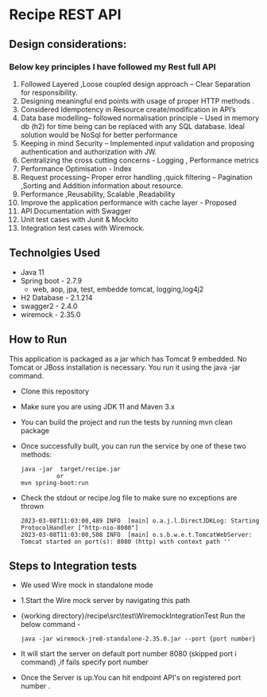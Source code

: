 # Recipe REST API

## Design considerations:

### Below key principles I have followed my Rest full API

1.	Followed Layered ,Loose coupled design approach  –  Clear Separation for responsibility.
2.	Designing meaningful end points with usage of proper HTTP methods .
3.	Considered Idempotency in Resource create/modification in  API’s
4.	Data base modelling– followed normalisation principle – Used in memory db (h2)
      for time being can be replaced with any SQL database. Ideal solution would be NoSql for
      better performance
5.	 Keeping in mind Security – Implemented input validation and proposing authentication and authorization with JW.
6.	Centralizing the cross cutting concerns - Logging , Performance metrics
7.	Performance Optimisation - Index
8.	Request processing– Proper error handling ,quick filtering – Pagination ,Sorting and Addition information about resource.
9.	Performance ,Reusability, Scalable ,Readability
10.	Improve the application performance with cache layer - Proposed
11.	API Documentation with Swagger
12.	Unit test cases with Junit & Mockito
13.	Integration test cases with Wiremock.


## Technolgies Used

* Java 11
* Spring boot - 2.7.9
  * web, aop, jpa, test, embedde tomcat, logging,log4j2
* H2 Database - 2.1.214
* swagger2 - 2.4.0
* wiremock - 2.35.0

## How to Run

This application is packaged as a jar which has Tomcat 9 embedded. No Tomcat or JBoss installation is necessary. You run it using the java -jar command.

* Clone this repository
* Make sure you are using JDK 11 and Maven 3.x
* You can build the project and run the tests by running mvn clean package
* Once successfully built, you can run the service by one of these two methods:

      java -jar  target/recipe.jar
                or
      mvn spring-boot:run
* Check the stdout or recipe.log file to make sure no exceptions are thrown

      2023-03-08T11:03:00,489 INFO  [main] o.a.j.l.DirectJDKLog: Starting ProtocolHandler ["http-nio-8080"]
      2023-03-08T11:03:00,508 INFO  [main] o.s.b.w.e.t.TomcatWebServer: Tomcat started on port(s): 8080 (http) with context path ''
## Steps to Integration tests 
* We used Wire mock in standalone mode 
* 1.Start the Wire mock server by navigating this path 
* {working directory}/recipe\src\test\WiremockIntegrationTest Run the below command -
              
      java -jar wiremock-jre8-standalone-2.35.0.jar --port {port number}

* It will start the server on default port number 8080 (skipped port i command) ,if fails specify port number
* Once the Server is up.You can hit endpoint API's on registered port number .
